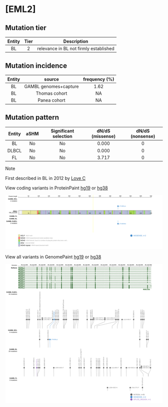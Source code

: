# [EML2]

## Mutation tier

|Entity|Tier|Description                           |
|:------:|:----:|--------------------------------------|
|BL    |2   |relevance in BL not firmly established|
## Mutation incidence

|Entity|source               |frequency (%)|
|:------:|:---------------------:|:-------------:|
|BL    |GAMBL genomes+capture|1.62         |
|BL    |Thomas cohort        |  NA         |
|BL    |Panea cohort         |  NA         |

## Mutation pattern

|Entity|aSHM|Significant selection|dN/dS (missense)|dN/dS (nonsense)|
|:------:|:----:|:---------------------:|:----------------:|:----------------:|
|BL    |No  |No                   |0.000           |0               |
|DLBCL |No  |No                   |0.000           |0               |
|FL    |No  |No                   |3.717           |0               |


> [!NOTE]
> First described in BL in 2012 by [Love C](https://pubmed.ncbi.nlm.nih.gov/23143597)


View coding variants in ProteinPaint [hg19](https://www.bcgsc.ca/downloads/morinlab/GAMBL/test/genes/EML2_protein.html)  or [hg38](https://www.bcgsc.ca/downloads/morinlab/GAMBL/test/genes/EML2_protein_hg38.html)

![image](images/proteinpaint/EML2_NM_012155.svg)

View all variants in GenomePaint [hg19](https://www.bcgsc.ca/downloads/morinlab/GAMBL/test/genes/EML2.html)  or [hg38](https://www.bcgsc.ca/downloads/morinlab/GAMBL/test/genes/EML2_hg38.html)

![image](images/proteinpaint/EML2.svg)
